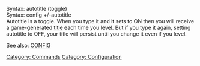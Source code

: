 Syntax: autotitle (toggle)  
Syntax: config +/-autotitle  
Autotitle is a toggle. When you type it and it sets to ON then you will
receive a game-generated [title](Title "wikilink") each time you level.
But if you type it again, setting autotitle to OFF, your title will
persist until you change it even if you level.

See also: [CONFIG](Config "wikilink")

[Category: Commands](Category:_Commands "wikilink") [Category:
Configuration](Category:_Configuration "wikilink")
